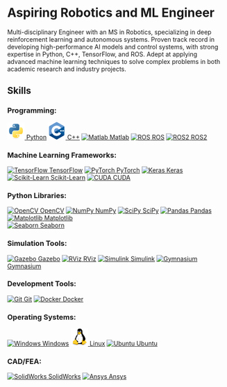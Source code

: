 # Aspiring Robotics and ML Engineer
Multi-disciplinary Engineer with an MS in Robotics, specializing in deep reinforcement learning and autonomous systems. Proven track record in developing high-performance AI models and control systems, with strong expertise in Python, C++, TensorFlow, and ROS. Adept at applying advanced machine learning techniques to solve complex problems in both academic research and industry projects.

## Skills

### Programming:
<a href="https://www.python.org" target="_blank" rel="noreferrer"> <img src="https://raw.githubusercontent.com/devicons/devicon/master/icons/python/python-original.svg" alt="Python" width="40" height="40" title="Python">
</a> [Python]("https://www.python.org")  <a href="https://cplusplus.com/" target="_blank" rel="noreferrer"> <img src="https://raw.githubusercontent.com/devicons/devicon/master/icons/cplusplus/cplusplus-original.svg" alt="cplusplus" width="40" height="40" title="C++">
</a> [C++]("https://cplusplus.com/")  <a href="https://www.mathworks.com/" target="_blank" rel="noreferrer"> <img src="https://upload.wikimedia.org/wikipedia/commons/2/21/Matlab_Logo.png" alt="Matlab" width="40" height="40" title="Matlab"> </a> [Matlab](https://www.mathworks.com/)  <a href="https://www.ros.org/" target="_blank" rel="noreferrer"> <img src="https://upload.wikimedia.org/wikipedia/commons/b/bb/Ros_logo.svg" alt="ROS" width="40" height="40" title="ROS"> </a> [ROS](https://www.ros.org/)  <a href="https://www.ros.org/" target="_blank" rel="noreferrer"> <img src="https://www.roboticsunveiled.com/wp-content/uploads/2024/03/ROS-2_logo-1024x297.png" alt="ROS2" width="60" height="40" title="ROS2"> </a> [ROS2](https://docs.ros.org/en/foxy/index.html)

### Machine Learning Frameworks:
<a href="https://www.tensorflow.org" target="_blank" rel="noreferrer"> <img src="https://www.vectorlogo.zone/logos/tensorflow/tensorflow-icon.svg" alt="TensorFlow" width="40" height="40" title="TensorFlow"> </a> [TensorFlow](https://www.tensorflow.org)  <a href="https://pytorch.org/" target="_blank" rel="noreferrer"> <img src="https://www.vectorlogo.zone/logos/pytorch/pytorch-icon.svg" alt="PyTorch" width="40" height="40" title="PyTorch"> </a> [PyTorch](https://pytorch.org/)  <a href="https://keras.io/" target="_blank" rel="noreferrer"> <img src="https://upload.wikimedia.org/wikipedia/commons/a/ae/Keras_logo.svg" alt="Keras" width="40" height="40" title="Keras"> </a> [Keras](https://keras.io/)  <a href="https://scikit-learn.org/" target="_blank" rel="noreferrer"> <img src="https://upload.wikimedia.org/wikipedia/commons/0/05/Scikit_learn_logo_small.svg" alt="Scikit-Learn" width="40" height="40" title="Scikit-Learn"> </a> [Scikit-Learn](https://scikit-learn.org/)  <a href="https://developer.nvidia.com/about-cuda" target="_blank" rel="noreferrer"> <img src="https://www.svgrepo.com/show/373541/cuda.svg" alt="CUDA" width="40" height="40" title="CUDA"> </a> [CUDA](https://developer.nvidia.com/about-cuda)

### Python Libraries:
<a href="https://opencv.org/" target="_blank" rel="noreferrer"> <img src="https://www.vectorlogo.zone/logos/opencv/opencv-icon.svg" alt="OpenCV" width="40" height="40" title="OpenCV"> </a> [OpenCV](https://opencv.org/)  <a href="https://numpy.org/" target="_blank" rel="noreferrer"> <img src="https://cdn.worldvectorlogo.com/logos/numpy-1.svg" alt="NumPy" width="40" height="40" title="NumPy"> </a> [NumPy](https://numpy.org/)  <a href="https://scipy.org/" target="_blank" rel="noreferrer"> <img src="https://upload.wikimedia.org/wikipedia/commons/b/b2/SCIPY_2.svg" alt="SciPy" width="40" height="40" title="SciPy"> </a> [SciPy](https://scipy.org/)  <a href="https://pandas.pydata.org/" target="_blank" rel="noreferrer"> <img src="https://upload.wikimedia.org/wikipedia/commons/e/ed/Pandas_logo.svg" alt="Pandas" width="60" height="60" title="Pandas"> </a> [Pandas](https://pandas.pydata.org/)  <a href="https://matplotlib.org/" target="_blank" rel="noreferrer"> <img src="https://upload.wikimedia.org/wikipedia/commons/8/84/Matplotlib_icon.svg" alt="Matplotlib" width="40" height="40" title="Matplotlib"> </a> [Matplotlib](https://matplotlib.org/) <br> <a href="https://seaborn.pydata.org/" target="_blank" rel="noreferrer"> <img src="https://cdn.worldvectorlogo.com/logos/seaborn-1.svg" alt="Seaborn" width="40" height="40" title="Seaborn"> </a> [Seaborn](https://seaborn.pydata.org/)

### Simulation Tools:
<a href="https://gazebosim.org/home" target="_blank" rel="noreferrer"> <img src="https://upload.wikimedia.org/wikipedia/en/5/5e/Gazebo_logo_without_text.svg" alt="Gazebo" width="40" height="40" title="Gazebo"> </a> [Gazebo](https://gazebosim.org/home)  <a href="https://wiki.ros.org/rviz" target="_blank" rel="noreferrer"> <img src="https://index.ros.org/assets/repo.png" alt="RViz" width="40" height="40" title="RViz"> </a> [RViz](https://wiki.ros.org/rviz)  <a href="https://www.mathworks.com/products/simulink.html" target="_blank" rel="noreferrer"> <img src="https://upload.wikimedia.org/wikipedia/commons/3/36/Simulink_Logo_%28non-wordmark%29.png" alt="Simulink" width="40" height="40" title="Simulink"> </a> [Simulink](https://www.mathworks.com/products/simulink.html)  <a href="https://gymnasium.farama.org/" target="_blank" rel="noreferrer"> <img src="https://gymnasium.farama.org/main/_static/img/gymnasium_black.svg" alt="Gymnasium" width="40" height="40" title="Gymnasium"> </a> [Gymnasium](https://gymnasium.farama.org/)

### Development Tools:
<a href="https://git-scm.com/" target="_blank" rel="noreferrer"> <img src="https://www.vectorlogo.zone/logos/git-scm/git-scm-icon.svg" alt="Git" width="40" height="40" title="Git"> </a> [Git](https://git-scm.com/)  <a href="https://www.docker.com/" target="_blank" rel="noreferrer"> <img src="https://www.svgrepo.com/show/349342/docker.svg" alt="Docker" width="40" height="40" title="Docker"> </a> [Docker](https://www.docker.com/)

### Operating Systems:
<a href="https://www.microsoft.com/en-us/windows?r=1" target="_blank" rel="noreferrer"> <img src="https://upload.wikimedia.org/wikipedia/commons/8/87/Windows_logo_-_2021.svg" alt="Windows" width="40" height="40" title="Windows"> </a> [Windows](https://www.microsoft.com/en-us/windows?r=1)  <a href="https://www.linux.org/" target="_blank" rel="noreferrer"> <img src="https://raw.githubusercontent.com/devicons/devicon/master/icons/linux/linux-original.svg" alt="Linux" width="40" height="40" title="Linux"> </a> [Linux](https://www.linux.org/)  <a href="https://ubuntu.com/" target="_blank" rel="noreferrer"> <img src="https://upload.wikimedia.org/wikipedia/commons/9/9e/UbuntuCoF.svg" alt="Ubuntu" width="40" height="40" title="Ubuntu"> </a> [Ubuntu](https://ubuntu.com/)

### CAD/FEA:
<a href="https://www.solidworks.com/" target="_blank" rel="noreferrer"> <img src="https://cdn.worldvectorlogo.com/logos/solidworks.svg" alt="SolidWorks" width="40" height="40" title="SolidWorks"> </a> [SolidWorks](https://www.solidworks.com/)  <a href="https://www.ansys.com/" target="_blank" rel="noreferrer"> <img src="https://upload.wikimedia.org/wikipedia/commons/e/e5/ANSYS_logo.png" alt="Ansys" width="40" height="40" title="Ansys"> </a> [Ansys](https://www.ansys.com/)
